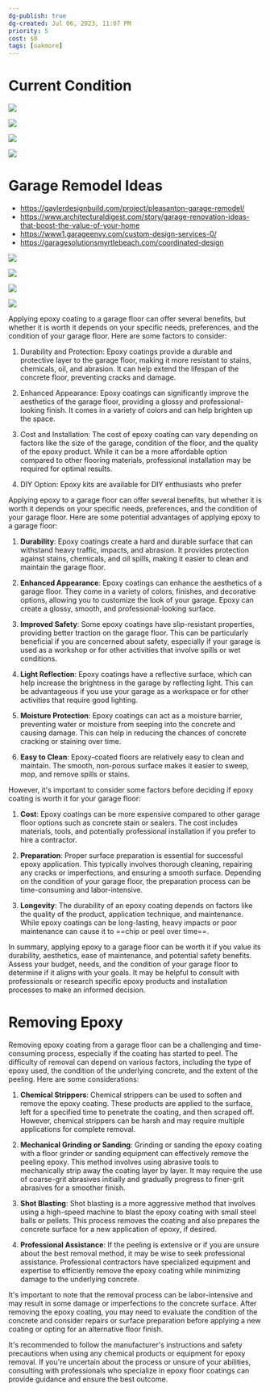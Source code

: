 ```yaml
---
dg-publish: true
dg-created: Jul 06, 2023, 11:07 PM
priority: 5
cost: $0
tags: [oakmore]
---
```


# Current Condition

![](https://lh3.googleusercontent.com/pw/AIL4fc9V9XhfvhikQzw7Js6QxI725Ni0x5hExtHHanFyDQvl5vBdj_PBlBHCXoe091L7JtL_VEgWbDlkdWijsAEqtZ2FjCu27ecoSHecbfLBX3oF7sdzcAVMDITdtzM1aRzd8TVJx7wok6VodoMOP2Tw61K9OA=w1673-h1255-s-no?authuser=1)

![](https://lh3.googleusercontent.com/pw/AIL4fc8x8kNHo8AxfbEH24vPbAciq8NIB5SEV7__wDMj2iQZY07DMa0I3D5yEyywU5VU2C1IGmWBeRYoyjUYjtHOnJHkftu3PS1T5-NxVEOHba4HXzgWhpbe6mKJiaF2jWBDzM-W8L1C2Gdja5RxV-12zCMz6Q=w1673-h1255-s-no?authuser=1)

![](https://lh3.googleusercontent.com/pw/AIL4fc-CGVpYTGcefzU8WVBEnc31--NkGh6UFkGi3pdZpugVSOGMlJa8IaIoXZsI4inor6Fv1ZQE8a0N_ji6FGIteImM2bFMz7Rsx-7YO-xmi3JT3HsmTN-2J54wEeKCArUE67-SzcQuYwsVxzqH4nvxErXFkA=w1673-h1255-s-no?authuser=1)

![](https://lh3.googleusercontent.com/pw/AIL4fc9KR8CyULVXgkgzulPI5GjVoigco2MHXqE9UR8SbF5LH_Xbf8m2tRqFcp7DJIPUl1CnPLpp4OE8JOUzxom8zHiMrDs6oUFambk8iweYxmHtqUkzT6CmtDnNR98nwJj8P9v2GQ-lWZqs0qTD-_s_fw19lQ=w1673-h1255-s-no?authuser=1)

# Garage Remodel Ideas

- https://gaylerdesignbuild.com/project/pleasanton-garage-remodel/
- https://www.architecturaldigest.com/story/garage-renovation-ideas-that-boost-the-value-of-your-home
- https://www1.garageenvy.com/custom-design-services-0/
- https://garagesolutionsmyrtlebeach.com/coordinated-design


![](https://i1.wp.com/that1painter.com/wp-content/uploads/2021/02/Screen-Shot-2021-02-03-at-9.33.35-PM.png?ssl=1&resize=826%2C826)


![](https://empire-s3-production.bobvila.com/articles/wp-content/uploads/2023/01/The-Best-Epoxy-Garage-Floor-Installers-Option-650x433.jpg)

![](https://www.protoolreviews.com/wp-content/uploads/2018/01/18557429160_3ec9641082_b-scaled.jpg)

![](https://sprucingupmamahood.com/wp-content/uploads/2021/09/garage-apoxy-floor-after.jpg)

Applying epoxy coating to a garage floor can offer several benefits, but whether it is worth it depends on your specific needs, preferences, and the condition of your garage floor. Here are some factors to consider:

1. Durability and Protection: Epoxy coatings provide a durable and protective layer to the garage floor, making it more resistant to stains, chemicals, oil, and abrasion. It can help extend the lifespan of the concrete floor, preventing cracks and damage.
    
2. Enhanced Appearance: Epoxy coatings can significantly improve the aesthetics of the garage floor, providing a glossy and professional-looking finish. It comes in a variety of colors and can help brighten up the space.
    
5. Cost and Installation: The cost of epoxy coating can vary depending on factors like the size of the garage, condition of the floor, and the quality of the epoxy product. While it can be a more affordable option compared to other flooring materials, professional installation may be required for optimal results.
    
6. DIY Option: Epoxy kits are available for DIY enthusiasts who prefer

Applying epoxy to a garage floor can offer several benefits, but whether it is worth it depends on your specific needs, preferences, and the condition of your garage floor. Here are some potential advantages of applying epoxy to a garage floor:

1. **Durability**: Epoxy coatings create a hard and durable surface that can withstand heavy traffic, impacts, and abrasion. It provides protection against stains, chemicals, and oil spills, making it easier to clean and maintain the garage floor.
    
2. **Enhanced Appearance**: Epoxy coatings can enhance the aesthetics of a garage floor. They come in a variety of colors, finishes, and decorative options, allowing you to customize the look of your garage. Epoxy can create a glossy, smooth, and professional-looking surface.
    
3. **Improved Safety**: Some epoxy coatings have slip-resistant properties, providing better traction on the garage floor. This can be particularly beneficial if you are concerned about safety, especially if your garage is used as a workshop or for other activities that involve spills or wet conditions.
    
4. **Light Reflection**: Epoxy coatings have a reflective surface, which can help increase the brightness in the garage by reflecting light. This can be advantageous if you use your garage as a workspace or for other activities that require good lighting.
    
5. **Moisture Protection**: Epoxy coatings can act as a moisture barrier, preventing water or moisture from seeping into the concrete and causing damage. This can help in reducing the chances of concrete cracking or staining over time.
    
6. **Easy to Clean**: Epoxy-coated floors are relatively easy to clean and maintain. The smooth, non-porous surface makes it easier to sweep, mop, and remove spills or stains.
	
However, it's important to consider some factors before deciding if epoxy coating is worth it for your garage floor:

1. **Cost**: Epoxy coatings can be more expensive compared to other garage floor options such as concrete stain or sealers. The cost includes materials, tools, and potentially professional installation if you prefer to hire a contractor.
    
2. **Preparation**: Proper surface preparation is essential for successful epoxy application. This typically involves thorough cleaning, repairing any cracks or imperfections, and ensuring a smooth surface. Depending on the condition of your garage floor, the preparation process can be time-consuming and labor-intensive.
    
3. **Longevity**: The durability of an epoxy coating depends on factors like the quality of the product, application technique, and maintenance. While epoxy coatings can be long-lasting, heavy impacts or poor maintenance can cause it to ==chip or peel over time==.
    

In summary, applying epoxy to a garage floor can be worth it if you value its durability, aesthetics, ease of maintenance, and potential safety benefits. Assess your budget, needs, and the condition of your garage floor to determine if it aligns with your goals. It may be helpful to consult with professionals or research specific epoxy products and installation processes to make an informed decision.

# Removing Epoxy

Removing epoxy coating from a garage floor can be a challenging and time-consuming process, especially if the coating has started to peel. The difficulty of removal can depend on various factors, including the type of epoxy used, the condition of the underlying concrete, and the extent of the peeling. Here are some considerations:

1. **Chemical Strippers**: Chemical strippers can be used to soften and remove the epoxy coating. These products are applied to the surface, left for a specified time to penetrate the coating, and then scraped off. However, chemical strippers can be harsh and may require multiple applications for complete removal.
    
2. **Mechanical Grinding or Sanding**: Grinding or sanding the epoxy coating with a floor grinder or sanding equipment can effectively remove the peeling epoxy. This method involves using abrasive tools to mechanically strip away the coating layer by layer. It may require the use of coarse-grit abrasives initially and gradually progress to finer-grit abrasives for a smoother finish.
    
3. **Shot Blasting**: Shot blasting is a more aggressive method that involves using a high-speed machine to blast the epoxy coating with small steel balls or pellets. This process removes the coating and also prepares the concrete surface for a new application of epoxy, if desired.
    
4. **Professional Assistance**: If the peeling is extensive or if you are unsure about the best removal method, it may be wise to seek professional assistance. Professional contractors have specialized equipment and expertise to efficiently remove the epoxy coating while minimizing damage to the underlying concrete.
    

It's important to note that the removal process can be labor-intensive and may result in some damage or imperfections to the concrete surface. After removing the epoxy coating, you may need to evaluate the condition of the concrete and consider repairs or surface preparation before applying a new coating or opting for an alternative floor finish.

It's recommended to follow the manufacturer's instructions and safety precautions when using any chemical products or equipment for epoxy removal. If you're uncertain about the process or unsure of your abilities, consulting with professionals who specialize in epoxy floor coatings can provide guidance and ensure the best outcome.